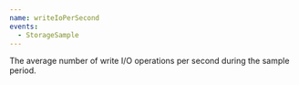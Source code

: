```yaml
---
name: writeIoPerSecond
events:
  - StorageSample
---
```


The average number of write I/O operations per second during the sample period.